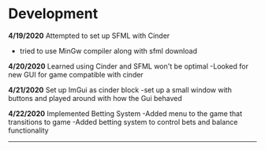 # Development
**4/19/2020** Attempted to set up SFML with Cinder
- tried to use MinGw compiler along with sfml download

**4/20/2020** Learned using Cinder and SFML won't be optimal
-Looked for new GUI for game compatible with cinder

**4/21/2020** Set up ImGui as cinder block
-set up a small window with buttons and played around with how the Gui behaved

**4/22/2020** Implemented Betting System
-Added menu to the game that transitions to game
-Added betting system to control bets and balance functionality


---
